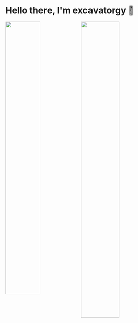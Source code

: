 # Hello there, I'm excavatorgy 👋
<img align="left" width="47%" src="https://github-readme-stats.vercel.app/api?username=excavatorgy&show_icons=true&theme=tokyonight"/>
<img align="left" width="49%" src="https://github-readme-stats.vercel.app/api/top-langs/?username=excavatorgy&layout=compact"/>
